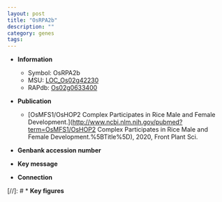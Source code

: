 ```yaml
---
layout: post
title: "OsRPA2b"
description: ""
category: genes
tags: 
---
```


* **Information**  
    + Symbol: OsRPA2b  
    + MSU: [LOC_Os02g42230](http://rice.plantbiology.msu.edu/cgi-bin/ORF_infopage.cgi?orf=LOC_Os02g42230)  
    + RAPdb: [Os02g0633400](http://rapdb.dna.affrc.go.jp/viewer/gbrowse_details/irgsp1?name=Os02g0633400)  

* **Publication**  
    + [OsMFS1/OsHOP2 Complex Participates in Rice Male and Female Development.](http://www.ncbi.nlm.nih.gov/pubmed?term=OsMFS1/OsHOP2 Complex Participates in Rice Male and Female Development.%5BTitle%5D), 2020, Front Plant Sci.

* **Genbank accession number**  

* **Key message**  

* **Connection**  

[//]: # * **Key figures**  


